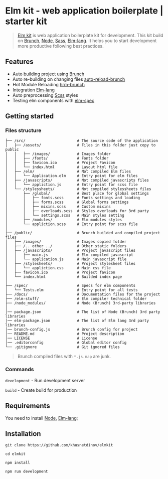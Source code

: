 # Elm kit - web application boilerplate | starter kit

>  [Elm kit](https://github.com/khusnetdinov/elmkit) is web application boilerplate kit for development. This kit build on [Brunch](http://brunch.io/), [Node](https://nodejs.org/en/), [Sass](http://sass-lang.com/), [Elm-lang](http://elm-lang.org/). It helps you to start development more productive following best practices.

## Features

- Auto building project using [Brunch](https://brunch.io)
- Auto re-building on changing files [auto-reload-brunch](https://github.com/brunch/auto-reload-brunch)
- Hot Module Reloading [hrm-brunch](https://github.com/brunch/hmr-brunch)
- Integration [Elm-lang](http://elm-lang.org/)
- Auto preprocessing [Scss](http://sass-lang.com/) styles
- Testing elm components with [elm-spec](https://github.com/avh4/elm-spec)

## Getting started

### Files structure
```
├── /src/                       # The source code of the application
│   ├── /assets/                # Files in this folder just copy to public
│   │   ├── /images/            # Images folder
│   │   ├── /fonts/             # Fonts folder
│   │   ├── favicon.ico         # Project Favicon
│   │   └── index.html          # Layout html file
│   ├── /elm/                   # Not compiled Elm files
│   │   └── Application.elm     # Entry point for elm files
│   ├── /javascripts/           # Not compiled javascripts files
│   │   └── appliction.js       # Entry point for scss file
│   └── /stylessheets/          # Not compiled stylessheets files
│       ├── /global/            # Best place for global settings
│       │   ├── fonts.scss      # Fonts settings and loading
│       │   ├── forms.scss      # Global forms settings
│       │   ├── mixins.scss     # Custom mixins
│       │   ├── overloads.scss  # Styles overloads for 3rd party
│       │   └── settings.scss   # Main styles setting
│       ├── /modules/           # Elm modules styles
│       └── appliction.scss     # Entry point for scss file
│
├── /public/                    # Brunch builded and compiled project files
│   ├── /images/                # Images copied folder
│   ├── /.. other ../           # Other static folders
│   ├── /javascripts/           # Project javascript files
│   │   ├── main.js             # Elm compiled javascript
│   │   └── application.js      # Main javascript file
│   ├── /stylesheets/           # Project stylesheet files
│   │   └── appliction.css      # Main css file
│   ├── favicon.ico             # Project favicon
│   └── index.html              # Builded index page
│
├── /spec/                      # Specs for elm components
│   └── Tests.elm               # Entry point for all tests
├── /docs/                      # Documentation files for the project
├── /elm-stuff/                 # Elm compiler technical folder
├── /node_modules/              # Node (Brunch) 3rd-party libraries
│
│── package.json                # The list of Node (Brunch) 3rd party libraries
│── elm-package.json            # The list of Elm lang 3rd party libraries
│── brunch-config.js            # Brunch config for project
│── README.md                   # Project description
│── LICENSE                     # License
│── .editorconfig               # Global editor config
└── .gitignore                  # Git ignored files
```

> Brunch compiled files with `*.js.map` are junk.

### Commands

 `development` - Run development server

 `build`       - Create build for production

## Requirements

You need to install [Node](https://nodejs.org/en/), [Elm-lang](http://elm-lang.org/);

## Installation

`git clone https://github.com/khusnetdinov/elmkit`

`cd elmkit`

`npm install`

`npm run development`



